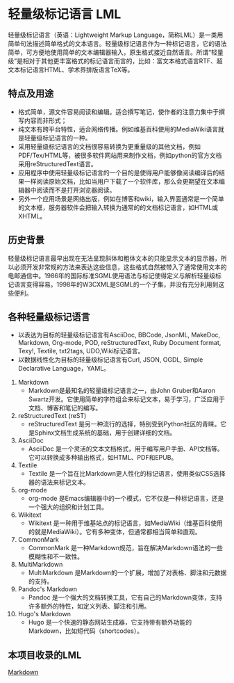# 轻量级标记语言 LML

轻量级标记语言（英语：Lightweight Markup Language，简称LML）是一类用简单句法描述简单格式的文本语言。轻量级标记语言作为一种标记语言，它的语法简单，可方便地使用简单的文本编辑器输入，原生格式接近自然语言。所谓“轻量级”是相对于其他更丰富格式的标记语言而言的，比如：富文本格式语言RTF、超文本标记语言HTML、学术界排版语言TeX等。

## 特点及用途

- 格式简单，源文件容易阅读和编辑。适合撰写笔记，使作者的注意力集中于撰写内容而非形式；
- 纯文本有跨平台特性，适合网络传播。例如维基百科使用的MediaWiki语言就是轻量级标记语言的一种。
- 采用轻量级标记语言的文档很容易转换为更重量级的其他文档，例如 PDF/Tex/HTML等，被很多软件网站用来制作文档，例如python的官方文档采用reStructuredText语言。
- 应用程序中使用轻量级标记语言的一个目的是使得用户能够像阅读编译后的结果一样阅读原始文档，比如当用户下载了一个软件库，那么会更期望在文本编辑器中阅读而不是打开浏览器阅读。
- 另外一个应用场景是网络出版，例如在博客和wiki，输入界面通常是一个简单的文本框，服务器软件会把输入转换为通常的的文档标记语言，如HTML或XHTML。

## 历史背景

轻量级标记语言最早出现在无法呈现斜体和粗体文本的只能显示文本的显示器，所以必须开发非常规的方法来表达这些信息，这些格式自然被带入了通常使用文本的电邮通信中。1986年的国际标准SGML使用语法与标记使得定义与解析轻量级标记语言变得容易。1998年的W3CXML是SGML的一个子集，并没有充分利用到这些便利。

## 各种轻量级标记语言

- 以表达为目标的轻量级标记语言有AsciiDoc, BBCode, JsonML, MakeDoc, Markdown, Org-mode, POD, reStructuredText, Ruby Document format, Texy!, Textile, txt2tags, UDO,Wiki标记语言。
- 以数据线性化为目标的轻量级标记语言有Curl, JSON, OGDL, Simple Declarative Language，YAML。

1. Markdown
   - Markdown是最知名的轻量级标记语言之一，由John Gruber和Aaron Swartz开发。它使用简单的字符组合来标记文本，易于学习，广泛应用于文档、博客和笔记的编写。
2. reStructuredText (reST)
   - reStructuredText 是另一种流行的选择，特别受到Python社区的青睐。它是Sphinx文档生成系统的基础，用于创建详细的文档。
3. AsciiDoc
   - AsciiDoc 是一个灵活的文本文档格式，用于编写用户手册、API文档等。它可以转换成多种输出格式，如HTML、PDF和EPUB。
4. Textile
   - Textile 是一个旨在比Markdown更人性化的标记语言，使用类似CSS选择器的语法来标记文本。
5. org-mode
   - org-mode 是Emacs编辑器中的一个模式，它不仅是一种标记语言，还是一个强大的组织和计划工具。
6. Wikitext
   - Wikitext 是一种用于维基站点的标记语言，如MediaWiki（维基百科使用的就是MediaWiki）。它有多种变体，但通常都相当简单和直观。
7. CommonMark
   - CommonMark 是一种Markdown规范，旨在解决Markdown语法的一些模糊性和不一致性。
8. MultiMarkdown
   - MultiMarkdown 是Markdown的一个扩展，增加了对表格、脚注和元数据的支持。
9. Pandoc's Markdown
   - Pandoc 是一个强大的文档转换工具，它有自己的Markdown变体，支持许多额外的特性，如定义列表、脚注和引用。
10. Hugo's Markdown
    - Hugo 是一个快速的静态网站生成器，它支持带有额外功能的Markdown，比如短代码（shortcodes）。

## 本项目收录的LML

[Markdown](./Markdown/markdown.md)
